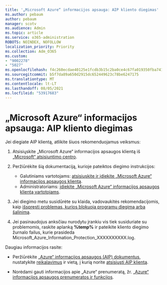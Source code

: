 ```yaml
---
title: '„Microsoft Azure“ informacijos apsauga: AIP kliento diegimas'
ms.author: pebaum
author: pebaum
manager: scotv
ms.audience: Admin
ms.topic: article
ms.service: o365-administration
ROBOTS: NOINDEX, NOFOLLOW
localization_priority: Priority
ms.collection: Adm_O365
ms.custom:
- "9002278"
- "5027"
ms.openlocfilehash: f4c260ecdae40125e1fcdb3b15c2ba0ce4c67fa019350fba7413d9db9b53d070
ms.sourcegitcommit: b5f7da89a650d2915dc652449623c78be6247175
ms.translationtype: MT
ms.contentlocale: lt-LT
ms.lasthandoff: 08/05/2021
ms.locfileid: "53917683"
---
```

# <a name="azure-information-protection-aip-client-installation"></a>„Microsoft Azure“ informacijos apsauga: AIP kliento diegimas

Jei diegiate AIP klientą, atlikite šiuos rekomenduojamus veiksmus:

1. Atsisiųskite „Microsoft Azure“ informacijos apsaugos klientą iš [„Microsoft“ atsisiuntimo centro](https://www.microsoft.com/download/details.aspx?id=53018).

2. Peržiūrėkite šią dokumentaciją, kurioje pateiktos diegimo instrukcijos:

    - Galutiniams vartotojams: [atsisiųskite ir įdiekite „Microsoft Azure“ informacijos apsaugos klientą](https://docs.microsoft.com/azure/information-protection/rms-client/install-client-app).
    - Administratoriams: [įdiekite „Microsoft Azure“ informacijos apsaugos klientą vartotojams](https://docs.microsoft.com/azure/information-protection/rms-client/client-admin-guide-install).

3. Jei diegimo metu susidūrėte su klaida, vadovaukitės rekomendacijomis, kaip [išspręsti problemas, kurios blokuoja programų diegimą arba šalinimą](https://support.microsoft.com/help/17588/windows-fix-problems-that-block-programs-being-installed-or-removed).

4. Jei pasinaudojus anksčiau nurodytu įrankiu vis tiek susiduriate su problemomis, raskite aplanką **%temp%** ir pateikite kliento diegimo žurnalo failus, kurie prasideda Microsoft_Azure_Information_Protection_XXXXXXXXXX.log.

Daugiau informacijos rasite:

- Peržiūrėkite [„Azure“ informacijos apsaugos (AIP) dokumentus](https://docs.microsoft.com/azure/information-protection/what-is-information-protection), nustatykite [reikalavimus](https://docs.microsoft.com/azure/information-protection/get-started/requirements) ir vietą, į kurią norite [atsisiųsti AIP klientą](https://www.microsoft.com/download/details.aspx?id=53018).

- Norėdami gauti informacijos apie „Azure“ prenumeratą, žr. [„Azure“ informacijos apsaugos prenumeratos ir funkcijos](https://azure.microsoft.com/pricing/details/information-protection).
